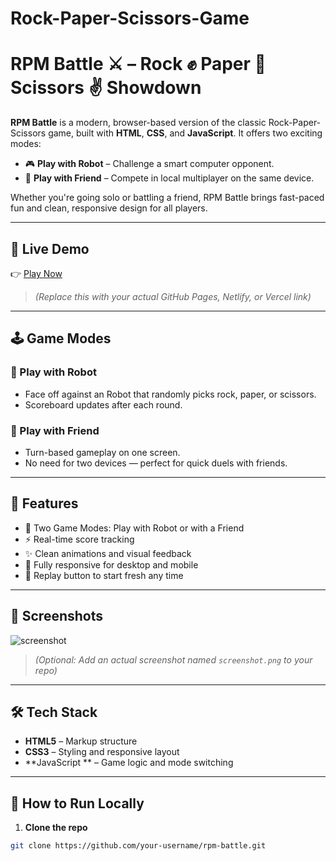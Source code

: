 # Rock-Paper-Scissors-Game
# RPM Battle ⚔️ – Rock ✊ Paper 📄 Scissors ✌️ Showdown

**RPM Battle** is a modern, browser-based version of the classic Rock-Paper-Scissors game, built with **HTML**, **CSS**, and **JavaScript**. It offers two exciting modes:

- 🎮 **Play with Robot** – Challenge a smart computer opponent.
- 👥 **Play with Friend** – Compete in local multiplayer on the same device.

Whether you're going solo or battling a friend, RPM Battle brings fast-paced fun and clean, responsive design for all players.

---

## 🔗 Live Demo

👉 [Play Now](https://your-live-demo-link.com)

> *(Replace this with your actual GitHub Pages, Netlify, or Vercel link)*

---

## 🕹️ Game Modes

### 🤖 Play with Robot
- Face off against an Robot that randomly picks rock, paper, or scissors.
- Scoreboard updates after each round.
  
### 👬 Play with Friend
- Turn-based gameplay on one screen.
- No need for two devices — perfect for quick duels with friends.

---

## 🎯 Features

- 🧠 Two Game Modes: Play with Robot or with a Friend
- ⚡ Real-time score tracking
- ✨ Clean animations and visual feedback
- 📱 Fully responsive for desktop and mobile
- 🔁 Replay button to start fresh any time

---

## 📸 Screenshots

![screenshot](screenshot.png)

> *(Optional: Add an actual screenshot named `screenshot.png` to your repo)*

---

## 🛠 Tech Stack

- **HTML5** – Markup structure
- **CSS3** – Styling and responsive layout
- **JavaScript ** – Game logic and mode switching

---

## 🚀 How to Run Locally

1. **Clone the repo**
```bash
git clone https://github.com/your-username/rpm-battle.git

``` 
